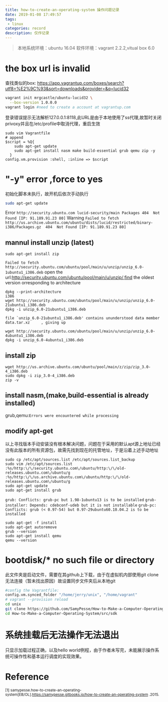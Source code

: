 ```yaml
---
title: how-to-create-an-operating-system 操作问题记录
date: 2019-01-08 17:49:57
tags: 
 - linux
categories: record
description: 仅作记录
---
```

>本地系统环境：ubuntu 16.04
软件环境：vagrant 2.2.2,vitual box 6.0
# the box url is invalid
<!-- more -->
查找类似的box:
https://app.vagrantup.com/boxes/search?utf8=%E2%9C%93&sort=downloads&provider=&q=lucid32
```sh
vagrant init mrgcastle/ubuntu-lucid32 \
  --box-version 1.0.0.0
vagrant login #need to create a account at vagrantup.com
```
登录错误提示无法解析127.0.0.1:8118,此URL是由于本地使用了ss代理,故暂时关闭privoxy并且在/etc/profile中取消代理，重启生效
```
sudo vim Vagrantfile
# append
$script = %Q{
    sudo apt-get update
    sudo apt-get install nasm make build-essential grub qemu zip -y
  }
config.vm.provision :shell, :inline => $script
```
# "-y"  error ,force to yes
初始化脚本未执行，故开机后依次手动执行
```sh
sudo apt-get update
```
Error ``http://security.ubuntu.com lucid-security/main Packages
  404  Not Found [IP: 91.189.91.23 80]``
Warning ``Failed to fetch http://us.archive.ubuntu.com/ubuntu/dists/lucid/restricted/binary-i386/Packages.gz  404  Not Found [IP: 91.189.91.23 80]``

## mannul install unzip (latest)
```
sudo apt-get install zip
```
``Failed to fetch http://security.ubuntu.com/ubuntu/pool/main/u/unzip/unzip_6.0-1ubuntu1_i386.deb``
open the url:http://security.ubuntu.com/ubuntu/pool/main/u/unzip/,find the oldest version orresponding to architecture
```
dpkg --print-architecture 
i386
wget http://security.ubuntu.com/ubuntu/pool/main/u/unzip/unzip_6.0-21ubuntu1_i386.deb
dpkg -i unzip_6.0-21ubuntu1_i386.deb
```
``file `unzip_6.0-21ubuntu1_i386.deb' contains ununderstood data member data.tar.xz     , giving up``
```
wget http://security.ubuntu.com/ubuntu/pool/main/u/unzip/unzip_6.0-4ubuntu1_i386.deb
dpkg -i unzip_6.0-4ubuntu1_i386.deb
```
## install zip
```
wget http://us.archive.ubuntu.com/ubuntu/pool/main/z/zip/zip_3.0-4_i386.deb
sudo dpkg -i zip_3.0-4_i386.deb
zip -v
```
## install nasm,(make,build-essential is already installed)
grub,qemu:``Errors were encountered while processing``
## modify apt-get
以上寻找版本手动安装没有根本解决问题，问题在于采用的默认apt源上地址已经没有此版本的所有资源包，故需先找到现在的托管地址，于是沿着上述手动地址
```
sudo cp /etc/apt/sources.list /etc/apt/sources.list_backup
sudo vim /etc/apt/sources.list
:%s/http:\/\/security.ubuntu.com\/ubuntu/http:\/\/old-releases.ubuntu.com\/ubuntu/g
:%s/http:\/\/us.archive.ubuntu.com\/ubuntu/http:\/\/old-releases.ubuntu.com\/ubuntu/g
sudo apt-get update
sudo apt-get install grub
```
``grub: Conflicts: grub-pc but 1.98-1ubuntu13 is to be installed``
``grub-installer: Depends: cdebconf-udeb but it is not installable``
``grub-pc: Conflicts: grub (< 0.97-54) but 0.97-29ubuntu60.10.04.2 is to be installed``
```
sudo apt-get -f install
sudo apt-get autoremove
grub --version
sudo apt-get install qemu
qemu --version
```
# bootdisk/* no such file or directory
此文件夹是启动文件，需要在其github上下载，由于在虚拟机内部使用git clone无法连接（暂未找出原因）故设置同步文件夹后从本地git
```sh
#config the Vagrantfile:
config.vm.synced_folder "/home/jerry/unix", "/home/vagrant"
# vagrant --provision reload
cd unix
git clone https://github.com/SamyPesse/How-to-Make-a-Computer-Operating-System.git
cd How-to-Make-a-Computer-Operating-System/src/sdk 
```
# 系统挂载后无法操作无法退出
只显示加载过程正确，以及hello world例程，由于作者未写完，未能展示操作系统可操作性和基本运行调度的实现效果。

# Reference

<small>[1] samypesse.how-to-create-an-operating-system[EB/OL].https://samypesse.gitbooks.io/how-to-create-an-operating-system .2015.</small>